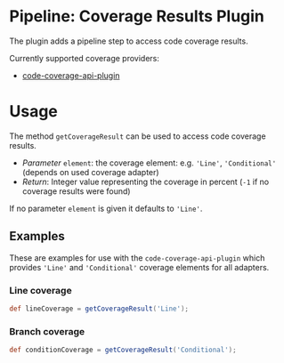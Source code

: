 # Pipeline: Coverage Results Plugin

The plugin adds a pipeline step to access code coverage results.

Currently supported coverage providers:
- [code-coverage-api-plugin](https://jenkins.io/projects/gsoc/2018/code-coverage-api-plugin/)

# Usage

The method `getCoverageResult` can be used to access code coverage results.

- _Parameter_ `element`: the coverage element: e.g. `'Line'`, `'Conditional'` (depends on used coverage adapter)
- _Return_: Integer value representing the coverage in percent (`-1` if no coverage results were found)

If no parameter `element` is given it defaults to `'Line'`.

## Examples

These are examples for use with the `code-coverage-api-plugin` which provides `'Line'` and `'Conditional'` coverage elements for all adapters.

### Line coverage
```groovy
def lineCoverage = getCoverageResult('Line');
```

### Branch coverage
```groovy
def conditionCoverage = getCoverageResult('Conditional');
```
